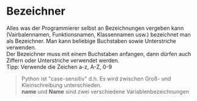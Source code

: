 # Bezeichner

Alles was der Programmierer selbst an Bezeichnungen vergeben kann (Vairbalennamen, Funktionsnamen, Klassennamen usw.) bezeichnet man als Bezeichner.
Man kann beliebige Buchstaben sowie Unterstriche verwenden.  
Der Bezeichner muss mit einem Buchstaben anfangen, dann dürfen auch Ziffern oder Unterstriche verwendet werden.  
Tipp:
Verwende die Zeichen a-z, A-Z, 0-9

>Python ist "case-sensitiv" d.h. Es wird zwischen Groß- und Kleinschreibung unterschieden.  
**name** und **Name** sind zwei verschiedene Variablenbezeichnungen
